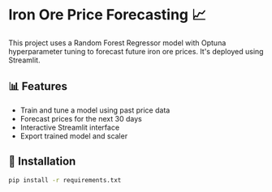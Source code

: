 # Iron Ore Price Forecasting 📈

This project uses a Random Forest Regressor model with Optuna hyperparameter tuning to forecast future iron ore prices. It's deployed using Streamlit.

## 📊 Features
- Train and tune a model using past price data
- Forecast prices for the next 30 days
- Interactive Streamlit interface
- Export trained model and scaler

## 🔧 Installation

```bash
pip install -r requirements.txt
